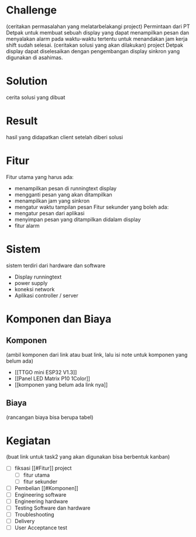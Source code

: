 # Challenge
(ceritakan permasalahan yang melatarbelakangi project) Permintaan dari PT Detpak untuk membuat sebuah display yang dapat menampilkan pesan dan menyalakan alarm pada waktu-waktu tertentu untuk menandakan jam kerja shift sudah selesai. 
(ceritakan solusi yang akan dilakukan)
project Detpak display dapat diselesaikan dengan pengembangan display sinkron yang digunakan di asahimas. 

# Solution
cerita solusi yang dibuat

# Result
hasil yang didapatkan client setelah diberi solusi

# Fitur
Fitur utama yang harus ada:
- menampilkan pesan di runningtext display
- mengganti pesan yang akan ditampilkan
- menampilkan jam yang sinkron
- mengatur waktu tampilan pesan
Fitur sekunder yang boleh ada:
- mengatur pesan dari aplikasi
- menyimpan pesan yang ditampilkan didalam display
- fitur alarm

# Sistem
sistem terdiri dari hardware dan software
- Display runningtext
- power supply
- koneksi network
- Aplikasi controller / server

# Komponen dan Biaya
## Komponen
(ambil komponen dari link atau buat link, lalu isi note untuk komponen yang belum ada)
- [[TTGO mini ESP32 V1.3]]
- [[Panel LED Matrix P10 1Color]]
- [[komponen yang belum ada link nya]] 

## Biaya
(rancangan biaya bisa berupa tabel)
# Kegiatan
(buat link untuk task2 yang akan digunakan bisa berbentuk kanban)
- [ ] fiksasi [[#Fitur]] project
	- [ ] fitur utama
	- [ ] fitur sekunder
- [ ] Pembelian [[#Komponen]]
- [ ] Engineering software
- [ ] Engineering hardware
- [ ] Testing Software dan hardware
- [ ] Troubleshooting
- [ ] Delivery
- [ ] User Acceptance test